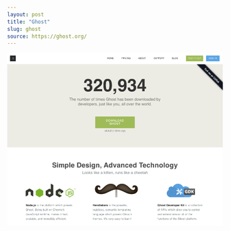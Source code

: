 ```yaml
---
layout: post
title: "Ghost"
slug: ghost
source: https://ghost.org/
---
```


<img src="/screenshots/ghost.png">
